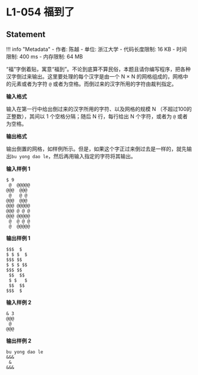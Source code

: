 
# L1-054 福到了

## Statement

!!! info "Metadata"
    - 作者: 陈越
    - 单位: 浙江大学
    - 代码长度限制: 16 KB
    - 时间限制: 400 ms
    - 内存限制: 64 MB

“福”字倒着贴，寓意“福到”。不论到底算不算民俗，本题且请你编写程序，把各种汉字倒过来输出。这里要处理的每个汉字是由一个 N $\times$ N 的网格组成的，网格中的元素或者为字符 `@` 或者为空格。而倒过来的汉字所用的字符由裁判指定。

**输入格式**

输入在第一行中给出倒过来的汉字所用的字符、以及网格的规模 N （不超过100的正整数），其间以 1 个空格分隔；随后 N 行，每行给出 N 个字符，或者为 `@` 或者为空格。

**输出格式**

输出倒置的网格，如样例所示。但是，如果这个字正过来倒过去是一样的，就先输出`bu yong dao le`，然后再用输入指定的字符将其输出。

**输入样例 1**
```plaintext
$ 9
 @  @@@@@
@@@  @@@ 
 @   @ @ 
@@@  @@@ 
@@@ @@@@@
@@@ @ @ @
@@@ @@@@@
 @  @ @ @
 @  @@@@@
```

**输出样例 1**
```plaintext
$$$  $ 
$ $ $  $ 
$$$ $$
$ $ $ $$
$$$ $$
 $$  $$
 $ $   $ 
 $$  $$
$$$  $ 
```

**输入样例 2**
```plaintext
& 3
@@@
 @ 
@@@
```

**输出样例 2**
```plaintext
bu yong dao le
&&&
 & 
&&&
```

